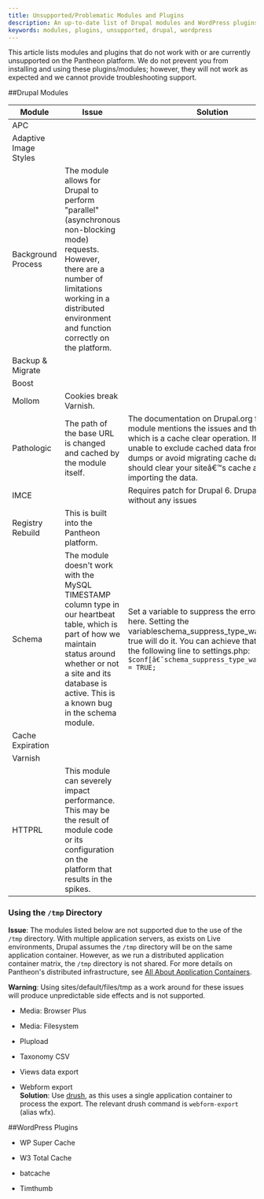 ```yaml
---
title: Unsupported/Problematic Modules and Plugins
description: An up-to-date list of Drupal modules and WordPress plugins Pantheon does not support.
keywords: modules, plugins, unsupported, drupal, wordpress
---
```

This article lists modules and plugins that do not work with or are currently unsupported on the Pantheon platform.
We do not prevent you from installing and using these plugins/modules; however, they will not work as expected and we cannot provide troubleshooting support.

##Drupal Modules

<div class="table-responsive">
<table class="table table-condensed table-striped">
<thead>
<tr>
<th width="20%">Module</th>
<th width="40%">Issue</th>
<th width="40%">Solution</th>
</tr>
</thead>
<tbody>
<tr>
<td>APC</td>
<td></td>
<td></td>
</tr>
<tr>
<td>Adaptive Image Styles</td>
<td></td>
<td></td>
</tr>
<tr>
<td>Background Process</td>
<td>The module allows for Drupal to perform "parallel" (asynchronous non-blocking mode) requests. However, there are a number of limitations working in a distributed environment and function correctly on the platform.</td>
<td></td>
</tr>
<tr>
<td>Backup &amp; Migrate</td>
<td></td>
<td></td>
</tr>
<tr>
<td>Boost</td>
<td></td>
<td></td>
</tr>
<tr>
<td>Mollom</td>
<td>Cookies break Varnish.</td>
<td></td>
</tr>
<tr>
<td>Pathologic</td>
<td>The path of the base URL is changed and cached by the module itself.</td>
<td>The documentation on Drupal.org for the module mentions the issues and the remedy, which is a cache clear operation. If you are unable to exclude cached data from your dumps or avoid migrating cache data, you should clear your siteâ€™s cache after importing the data.</td>
</tr>
<tr>
<td>IMCE</td>
<td></td>
<td>Requires patch for Drupal 6. Drupal 7 works without any issues</td>
</tr>
<tr>
<td>Registry Rebuild</td>
<td>This is built into the Pantheon platform.</td>
<td></td>
</tr>
<tr>
<td>Schema</td>
<td>The module doesn't work with the MySQL TIMESTAMP column type in our heartbeat table, which is part of how we maintain status around whether or not a site and its database is active. This is a known bug in the schema module.</td>
<td>Set a variable to suppress the error, shown here. Setting the variableschema_suppress_type_warnings to true will do it. You can achieve that by adding the following line to settings.php: <code>$conf[â€˜schema_suppress_type_warningsâ€™] = TRUE;</code></td>
</tr>
<tr>
<td>Cache Expiration</td>
<td></td>
<td></td>
</tr>
<tr>
<td>Varnish</td>
<td></td>
<td></td>
</tr>
<tr>
<td>HTTPRL</td>
<td>This module can severely impact performance. This may be the result of module code or its configuration on the platform that results in the spikes.</td>
<td></td>
</tr>
</tbody>
  </table></div>

### Using the `/tmp` Directory
**Issue**:
The modules listed below are not supported due to the use of the `/tmp` directory. With multiple application servers, as exists on Live environments, Drupal assumes the `/tmp` directory will be on the same application container. However, as we run a distributed application container matrix, the `/tmp` directory is not shared. For more details on Pantheon's distributed infrastructure, see [All About Application Containers](/docs/articles/sites/all-about-application-containers).

<div class="alert alert-danger" role="alert">
<strong>Warning</strong>: Using sites/default/files/tmp as a work around for these issues will produce unpredictable side effects and is not supported.</div>


- Media: Browser Plus

- Media: Filesystem

- Plupload

- Taxonomy CSV  

- Views data export

- Webform export<br>
 **Solution**: Use [drush](http://www.drush.org/en/master/), as this uses a single application container to process the export. The relevant drush command is `webform-export` (alias wfx).


##WordPress Plugins

- WP Super Cache

- W3 Total Cache

- batcache

- Timthumb
